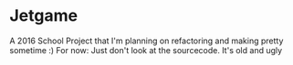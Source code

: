 # Jetgame
A 2016 School Project that I'm planning on refactoring and making pretty sometime :)
For now: Just don't look at the sourcecode. It's old and ugly
